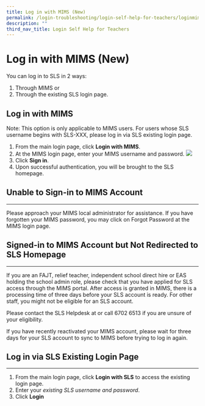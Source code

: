 ```yaml
---
title: Log in with MIMS (New)
permalink: /login-troubleshooting/login-self-help-for-teachers/loginmimsteacher/
description: ""
third_nav_title: Login Self Help for Teachers
---
```

Log in with MIMS (New)
===================

You can log in to SLS in 2 ways:

1. Through MIMS or
2. Through the existing SLS login page.
 
   
Log in with MIMS
----------------

Note: This option is only applicable to MIMS users. For users whose SLS username begins with SLS-XXX, please log in via SLS existing login page.

1. From the main login page, click **Login with MIMS**.
2. At the MIMS login page, enter your MIMS username and password.
  ![](images/Media/2Teacher/LTM1.png)  
3. Click **Sign in**.
4. Upon successful authentication, you will be brought to the SLS homepage.
 
    
  Unable to Sign-in to MIMS Account
---------------------------------

---

Please approach your MIMS local administrator for assistance. If you have forgotten your MIMS password, you may click on Forgot Password at the MIMS login page.

   
   Signed-in to MIMS Account but Not Redirected to SLS Homepage 
-------------------------------------------------------------

---

If you are an FAJT, relief teacher, independent school direct hire or EAS holding the school admin role, please check that you have applied for SLS access through the MIMS portal. After access is granted in MIMS, there is a processing time of three days before your SLS account is ready. For other staff, you might not be eligible for an SLS account.

Please contact the SLS Helpdesk at  or call 6702 6513 if you are unsure of your eligibility.

 If you have recently reactivated your MIMS account, please wait for three days for your SLS account to sync to MIMS before trying to log in again.

   
 Log in via SLS Existing Login Page
----------------------------------

---

1. From the main login page, click **Login with SLS** to access the existing login page.
2. Enter your *existing SLS username and password*.
3. Click **Login**
